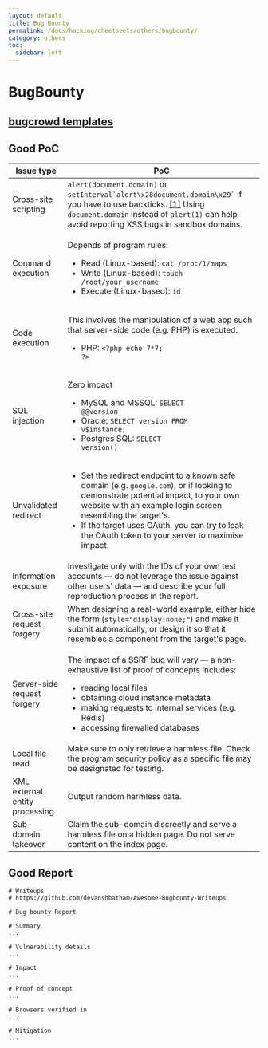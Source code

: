 ```yaml
---
layout: default
title: Bug Bounty
permalink: /docs/hacking/cheetseets/others/bugbounty/
category: others
toc:
  sidebar: left
---
```


# BugBounty

## [bugcrowd templates](https://github.com/bugcrowd/templates)

## Good PoC

| Issue type                     | PoC                                                                                                                                                                                                                                                                                                                                   |
| ------------------------------ | ------------------------------------------------------------------------------------------------------------------------------------------------------------------------------------------------------------------------------------------------------------------------------------------------------------------------------------- |
| Cross-site scripting           | `alert(document.domain)` or `` setInterval`alert\x28document.domain\x29` `` if you have to use backticks. [\[1\]](https://medium.com/@know.0nix/jumping-to-the-hell-with-10-attempts-to-bypass-devils-waf-4275bfe679dd) Using `document.domain` instead of `alert(1)` can help avoid reporting XSS bugs in sandbox domains.           |
| Command execution              | <p>Depends of program rules:</p><ul><li>Read (Linux-based): <code>cat /proc/1/maps</code></li><li>Write (Linux-based): <code>touch /root/your_username</code></li><li>Execute (Linux-based): <code>id</code></li></ul>                                                                                                                |
| Code execution                 | <p>This involves the manipulation of a web app such that server-side code (e.g. PHP) is executed.</p><ul><li>PHP: <code>&#x3C;?php echo 7*7; ?></code></li></ul>                                                                                                                                                                      |
| SQL injection                  | <p>Zero impact</p><ul><li>MySQL and MSSQL: <code>SELECT @@version</code></li><li>Oracle: <code>SELECT version FROM v$instance;</code></li><li>Postgres SQL: <code>SELECT version()</code></li></ul>                                                                                                                                   |
| Unvalidated redirect           | <ul><li>Set the redirect endpoint to a known safe domain (e.g. <code>google.com</code>), or if looking to demonstrate potential impact, to your own website with an example login screen resembling the target's.</li><li>If the target uses OAuth, you can try to leak the OAuth token to your server to maximise impact. </li></ul> |
| Information exposure           | Investigate only with the IDs of your own test accounts — do not leverage the issue against other users' data — and describe your full reproduction process in the report.                                                                                                                                                            |
| Cross-site request forgery     |  When designing a real-world example, either hide the form (`style="display:none;"`) and make it submit automatically, or design it so that it resembles a component from the target's page.                                                                                                                                          |
| Server-side request forgery    | <p>The impact of a SSRF bug will vary — a non-exhaustive list of proof of concepts includes:</p><ul><li>reading local files</li><li>obtaining cloud instance metadata</li><li>making requests to internal services (e.g. Redis)</li><li>accessing firewalled databases</li></ul>                                                      |
| Local file read                | Make sure to only retrieve a harmless file. Check the program security policy as a specific file may be designated for testing.                                                                                                                                                                                                       |
| XML external entity processing |  Output random harmless data.                                                                                                                                                                                                                                                                                                         |
| Sub-domain takeover            |  Claim the sub-domain discreetly and serve a harmless file on a hidden page. Do not serve content on the index page.                                                                                                                                                                                                                  |

## Good Report

```
# Writeups
# https://github.com/devanshbatham/Awesome-Bugbounty-Writeups
```

```
# Bug bounty Report

# Summary
...

# Vulnerability details
...

# Impact
...

# Proof of concept
...

# Browsers verified in
...

# Mitigation
...
```
